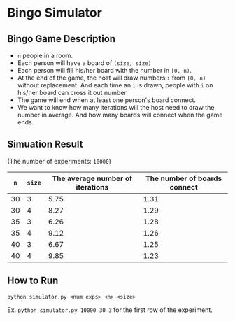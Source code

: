 # Bingo Simulator

## Bingo Game Description
* `n` people in a room.
* Each person will have a board of `(size, size)`
* Each person will fill his/her board with the number in `[0, n)`.
* At the end of the game, the host will draw numbers `i` from `[0, n)` without replacement.
And each time an `i` is drawn, people with `i` on his/her board can cross it out number.
* The game will end when at least one person's board connect.
* We want to know how many iterations will the host need to draw the number in average.
And how many boards will connect when the game ends.

## Simuation Result

(The number of experiments: `10000`)

|`n`|`size`|The average number of iterations|The number of boards connect|
|---|---|---|---|
|30|3|5.75|1.31|
|30|4|8.27|1.29|
|35|3|6.26|1.28|
|35|4|9.12|1.26|
|40|3|6.67|1.25|
|40|4|9.85|1.23|

## How to Run
`python simulator.py <num exps> <n> <size>`

Ex. `python simulator.py 10000 30 3` for the first row of the experiment.
